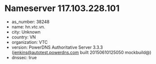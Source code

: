 # Nameserver 117.103.228.101

* as_number: 38248
* name: hn.vtc.vn.
* city: Unknown
* country: VN
* organization: VTC
* version: PowerDNS Authoritative Server 3.3.3 (jenkins@autotest.powerdns.com built 20150610125050 mockbuild@)
* dnssec: true
